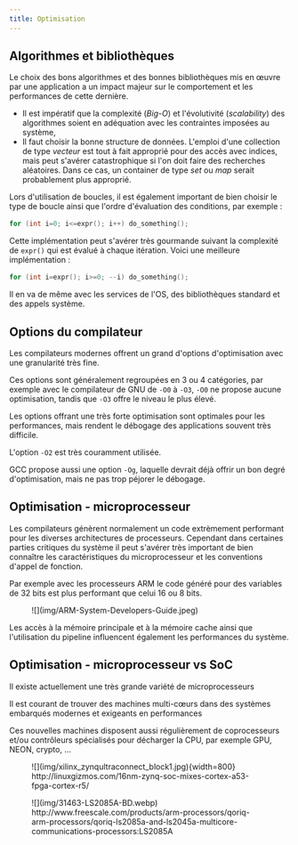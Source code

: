```yaml
---
title: Optimisation
---
```


## Algorithmes et bibliothèques


Le choix des bons algorithmes et des bonnes bibliothèques mis en œuvre par
une application a un impact majeur sur le comportement et les performances
de cette dernière.

- Il est impératif que la complexité (_Big-O_) et l'évolutivité (_scalability_) des algorithmes soient
  en adéquation avec les contraintes imposées au système,
- Il faut choisir la bonne structure de données. L'emploi d'une collection de type _vecteur_ est tout
  à fait approprié pour des accès avec indices, mais peut s'avérer catastrophique si
  l'on doit faire des recherches aléatoires. Dans ce cas, un container de type _set_ ou
  _map_ serait probablement plus approprié.

Lors d'utilisation de boucles, il est également important de bien choisir le type
de boucle ainsi que l'ordre d'évaluation des conditions, par exemple :

```c
for (int i=0; i<=expr(); i++) do_something();
```

Cette implémentation peut s'avérer très gourmande suivant la complexité de
`expr()` qui est évalué à chaque itération. Voici une meilleure implémentation :

```c
for (int i=expr(); i>=0; --i) do_something();
```

Il en va de même avec les services de l'OS, des bibliothèques standard et des
appels système.

## Options du compilateur

Les compilateurs modernes offrent un grand d'options d'optimisation avec une
granularité très fine.

Ces options sont généralement regroupées en 3 ou 4 catégories, par exemple avec le
compilateur de GNU de `-O0` à `-O3`, `-O0` ne propose aucune optimisation, tandis
que `-O3` offre le niveau le plus élevé.

Les options offrant une très forte optimisation sont optimales pour les
performances, mais rendent le débogage des applications souvent très
difficile.

L'option `-O2` est très couramment utilisée.

GCC propose aussi une option `-Og`, laquelle devrait déjà offrir un bon degré
d'optimisation, mais ne pas trop péjorer le débogage.

## Optimisation - microprocesseur

Les compilateurs génèrent normalement un code extrèmement performant
pour les diverses architectures de processeurs. Cependant dans certaines
parties critiques du système il peut s'avérer très important de bien
connaître les caractéristiques du microprocesseur et les conventions d'appel de
fonction.

Par exemple avec les processeurs ARM le code généré pour des variables
de 32 bits est plus performant que celui 16 ou 8 bits.

<figure markdown>
![](img/ARM-System-Developers-Guide.jpeg)
</figure>

Les accès à la mémoire principale et à la mémoire cache ainsi que
l'utilisation du pipeline influencent également les performances du
système.

## Optimisation - microprocesseur vs SoC

Il existe actuellement une très grande variété de microprocesseurs

Il est courant de trouver des machines multi-cœurs dans des systèmes
embarqués modernes et exigeants en performances

Ces nouvelles machines disposent aussi régulièrement de coprocesseurs
et/ou contrôleurs spécialisés pour décharger la CPU, par exemple GPU,
NEON, crypto, ...

<figure markdown>
![](img/xilinx_zynqultraconnect_block1.jpg){width=800}
<caption>
http://linuxgizmos.com/16nm-zynq-soc-mixes-cortex-a53-fpga-cortex-r5/
</caption>
</figure>

<figure markdown>
![](img/31463-LS2085A-BD.webp)
<caption>
http://www.freescale.com/products/arm-processors/qoriq-arm-processors/qoriq-ls2085a-and-ls2045a-multicore-communications-processors:LS2085A
</caption>
</figure>